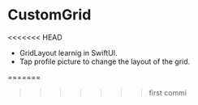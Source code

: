 # CustomGrid
<<<<<<< HEAD

- GridLayout learnig in SwiftUI. 
- Tap profile picture to change the layout of the grid. 

=======
>>>>>>> first commi
